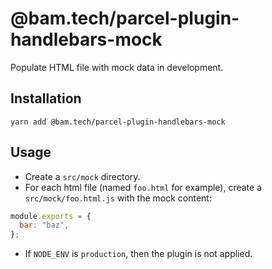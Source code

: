 # @bam.tech/parcel-plugin-handlebars-mock

Populate HTML file with mock data in development.

## Installation

`yarn add @bam.tech/parcel-plugin-handlebars-mock`

## Usage

- Create a `src/mock` directory.
- For each html file (named `foo.html` for example), create a `src/mock/foo.html.js` with the mock content:

```js
module.exports = {
  bar: "baz",
};
```

- If `NODE_ENV` is `production`, then the plugin is not applied.
